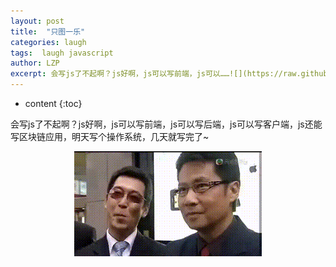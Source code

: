 ```yaml
---
layout: post
title:  "只图一乐"
categories: laugh
tags:  laugh javascript
author: LZP
excerpt: 会写js了不起啊？js好啊，js可以写前端，js可以……![](https://raw.githubusercontent.com/centosl/imageslibrary/master/laugh/640.gif)
---
```


* content
{:toc}




会写js了不起啊？js好啊，js可以写前端，js可以写后端，js可以写客户端，js还能写区块链应用，明天写个操作系统，几天就写完了~

<div style="width:300px; height: 168px; margin: 0 auto">
<img style="width:300px; height: 168px;" src="https://raw.githubusercontent.com/centosl/imageslibrary/master/laugh/640.gif">
</div>
<br/>
